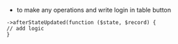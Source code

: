 * to make any operations and write login  in table button
```
->afterStateUpdated(function ($state, $record) {
// add logic 
}
```
